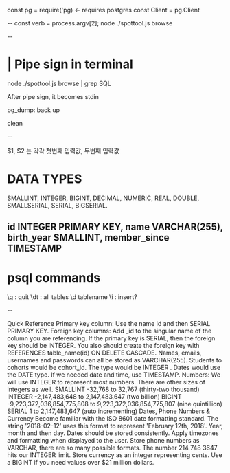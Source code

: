 const pg = require('pg) <- requires postgres
const Client = pg.Client

--
const verb = process.argv[2];
node ./spottool.js browse

--

# | Pipe sign in terminal

node ./spottool.js browse | grep SQL

After pipe sign, it becomes stdin

pg_dump: back up

clean

--

$1, $2 는 각각 첫번째 입력값, 두번째 입력값

# DATA TYPES

SMALLINT, INTEGER, BIGINT, DECIMAL, NUMERIC, REAL, DOUBLE, SMALLSERIAL, SERIAL, BIGSERIAL.

id INTEGER PRIMARY KEY,
name VARCHAR(255),
birth_year SMALLINT,
member_since TIMESTAMP
--

# psql commands

\q : quit
\dt : all tables
\d tablename
\i : insert?

--

Quick Reference
Primary key column:
Use the name id and then SERIAL PRIMARY KEY.
Foreign key columns:
Add _id to the singular name of the column you are referencing.
If the primary key is SERIAL, then the foreign key should be INTEGER.
You also should create the foreign key with REFERENCES table_name(id) ON DELETE CASCADE.
Names, emails, usernames and passwords can all be stored as VARCHAR(255). Students to cohorts would be cohort_id. The type would be INTEGER .
Dates would use the DATE type. If we needed date and time, use TIMESTAMP.
Numbers:
We will use INTEGER to represent most numbers. There are other sizes of integers as well.
SMALLINT -32,768 to 32,767 (thirty-two thousand)
INTEGER -2,147,483,648 to 2,147,483,647 (two billion)
BIGINT -9,223,372,036,854,775,808 to 9,223,372,036,854,775,807 (nine quintillion)
SERIAL 1 to 2,147,483,647 (auto incrementing)
Dates, Phone Numbers & Currency
Become familiar with the ISO 8601 date formatting standard. The string '2018-02-12' uses this format to represent 'February 12th, 2018'. Year, month and then day. Dates should be stored consistently. Apply timezones and formatting when displayed to the user.
Store phone numbers as VARCHAR, there are so many possible formats. The number 214 748 3647 hits our INTEGER limit.
Store currency as an integer representing cents. Use a BIGINT if you need values over $21 million dollars.
